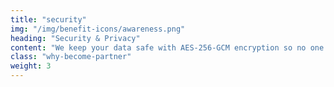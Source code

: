 ```yaml
---
title: "security"
img: "/img/benefit-icons/awareness.png"
heading: "Security & Privacy"
content: "We keep your data safe with AES-256-GCM encryption so no one can compromise or view you users’ data without permission."
class: "why-become-partner"
weight: 3
---
```

